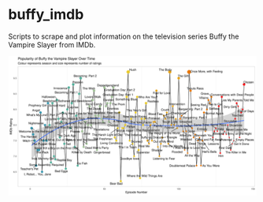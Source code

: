 # buffy_imdb
Scripts to scrape and plot information on the television series Buffy the Vampire Slayer from IMDb.

![Plot of Buffy the Vampire Slayer episodes popularity over time. The series peaked in Season 3 (according to IMDb).](/popularity.png)
